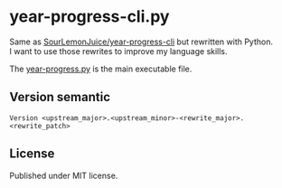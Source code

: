 # year-progress-cli.py

Same as [SourLemonJuice/year-progress-cli](https://github.com/SourLemonJuice/year-progress-cli) but rewritten with Python.\
I want to use those rewrites to improve my language skills.

The [year-progress.py](./year-progress.py) is the main executable file.

## Version semantic

```text
Version <upstream_major>.<upstream_minor>-<rewrite_major>.<rewrite_patch>
```

## License

Published under MIT license.
